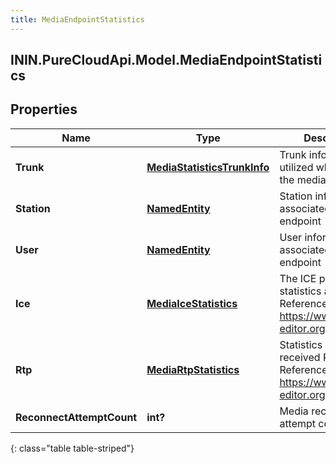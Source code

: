 ```yaml
---
title: MediaEndpointStatistics
---
```

## ININ.PureCloudApi.Model.MediaEndpointStatistics

## Properties

|Name | Type | Description | Notes|
|------------ | ------------- | ------------- | -------------|
| **Trunk** | [**MediaStatisticsTrunkInfo**](MediaStatisticsTrunkInfo.html) | Trunk information utilized when creating the media endpoint | [optional] |
| **Station** | [**NamedEntity**](NamedEntity.html) | Station information associated with media endpoint | [optional] |
| **User** | [**NamedEntity**](NamedEntity.html) | User information associated media endpoint | [optional] |
| **Ice** | [**MediaIceStatistics**](MediaIceStatistics.html) | The ICE protocol statistics and details. Reference: https://www.rfc-editor.org/rfc/rfc5245 | [optional] |
| **Rtp** | [**MediaRtpStatistics**](MediaRtpStatistics.html) | Statistics of sent and received RTP. Reference: https://www.rfc-editor.org/rfc/rfc3550 | [optional] |
| **ReconnectAttemptCount** | **int?** | Media reconnect attempt count | [optional] |
{: class="table table-striped"}


